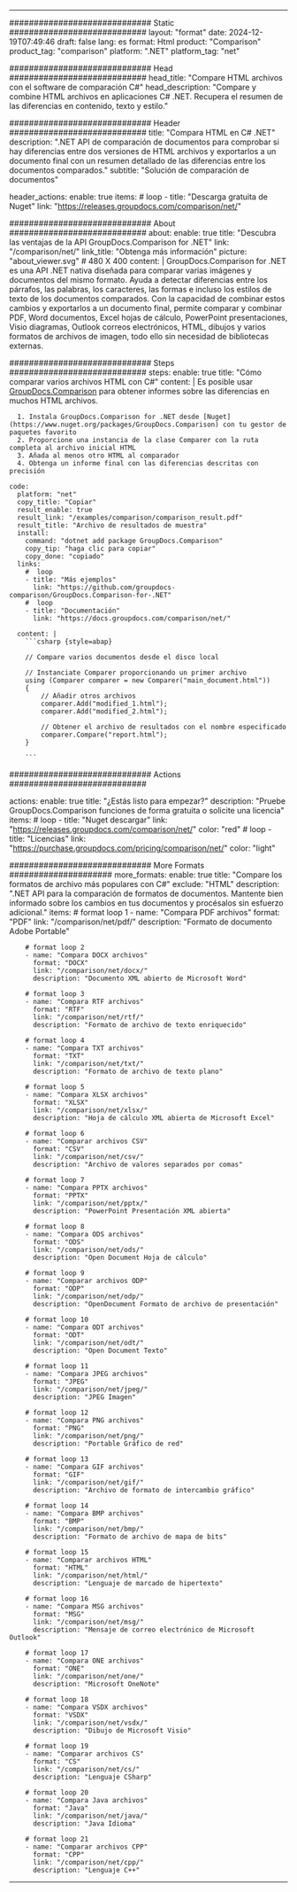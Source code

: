 
---
############################# Static ############################
layout: "format"
date:  2024-12-19T07:49:46
draft: false
lang: es
format: Html
product: "Comparison"
product_tag: "comparison"
platform: ".NET"
platform_tag: "net"

############################# Head ############################
head_title: "Compare HTML archivos con el software de comparación C#"
head_description: "Compare y combine HTML archivos en aplicaciones C# .NET. Recupera el resumen de las diferencias en contenido, texto y estilo."

############################# Header ############################
title: "Compara HTML en C# .NET" 
description: ".NET API de comparación de documentos para comprobar si hay diferencias entre dos versiones de HTML archivos y exportarlos a un documento final con un resumen detallado de las diferencias entre los documentos comparados."
subtitle: "Solución de comparación de documentos" 

header_actions:
  enable: true
  items:
    #  loop
    - title: "Descarga gratuita de Nuget"
      link: "https://releases.groupdocs.com/comparison/net/"
      
############################# About ############################
about:
    enable: true
    title: "Descubra las ventajas de la API GroupDocs.Comparison for .NET"
    link: "/comparison/net/"
    link_title: "Obtenga más información"
    picture: "about_viewer.svg" # 480 X 400
    content: |
       GroupDocs.Comparison for .NET es una API .NET nativa diseñada para comparar varias imágenes y documentos del mismo formato. Ayuda a detectar diferencias entre los párrafos, las palabras, los caracteres, las formas e incluso los estilos de texto de los documentos comparados. Con la capacidad de combinar estos cambios y exportarlos a un documento final, permite comparar y combinar PDF, Word documentos, Excel hojas de cálculo, PowerPoint presentaciones, Visio diagramas, Outlook correos electrónicos, HTML, dibujos y varios formatos de archivos de imagen, todo ello sin necesidad de bibliotecas externas.

############################# Steps ############################
steps:
    enable: true
    title: "Cómo comparar varios archivos HTML con C#"
    content: |
      Es posible usar [GroupDocs.Comparison](https://products.groupdocs.com/comparison/net/) para obtener informes sobre las diferencias en muchos HTML archivos.
      
      1. Instala GroupDocs.Comparison for .NET desde [Nuget](https://www.nuget.org/packages/GroupDocs.Comparison) con tu gestor de paquetes favorito
      2. Proporcione una instancia de la clase Comparer con la ruta completa al archivo inicial HTML
      3. Añada al menos otro HTML al comparador
      4. Obtenga un informe final con las diferencias descritas con precisión
   
    code:
      platform: "net"
      copy_title: "Copiar"
      result_enable: true
      result_link: "/examples/comparison/comparison_result.pdf"
      result_title: "Archivo de resultados de muestra"
      install:
        command: "dotnet add package GroupDocs.Comparison"
        copy_tip: "haga clic para copiar"
        copy_done: "copiado"
      links:
        #  loop
        - title: "Más ejemplos"
          link: "https://github.com/groupdocs-comparison/GroupDocs.Comparison-for-.NET"
        #  loop
        - title: "Documentación"
          link: "https://docs.groupdocs.com/comparison/net/"
          
      content: |
        ```csharp {style=abap}

        // Compare varios documentos desde el disco local

        // Instanciate Comparer proporcionando un primer archivo
        using (Comparer comparer = new Comparer("main_document.html"))
        {
            // Añadir otros archivos
        	comparer.Add("modified_1.html");
            comparer.Add("modified_2.html");

            // Obtener el archivo de resultados con el nombre especificado
            comparer.Compare("report.html"); 
        }
        
        ```            

############################# Actions ############################

actions:
  enable: true
  title: "¿Estás listo para empezar?"
  description: "Pruebe GroupDocs.Comparison funciones de forma gratuita o solicite una licencia"
  items:
    #  loop
    - title: "Nuget descargar"
      link: "https://releases.groupdocs.com/comparison/net/"
      color: "red"
        #  loop
    - title: "Licencias"
      link: "https://purchase.groupdocs.com/pricing/comparison/net/"
      color: "light"


############################# More Formats #####################
more_formats:
    enable: true
    title: "Compare los formatos de archivo más populares con C#"
    exclude: "HTML"
    description: ".NET API para la comparación de formatos de documentos. Mantente bien informado sobre los cambios en tus documentos y procésalos sin esfuerzo adicional."
    items: 
        # format loop 1
        - name: "Compara PDF archivos"
          format: "PDF"
          link: "/comparison/net/pdf/"
          description: "Formato de documento Adobe Portable"

        # format loop 2
        - name: "Compara DOCX archivos"
          format: "DOCX"
          link: "/comparison/net/docx/"
          description: "Documento XML abierto de Microsoft Word"

        # format loop 3
        - name: "Compara RTF archivos"
          format: "RTF"
          link: "/comparison/net/rtf/"
          description: "Formato de archivo de texto enriquecido"

        # format loop 4
        - name: "Compara TXT archivos"
          format: "TXT"
          link: "/comparison/net/txt/"
          description: "Formato de archivo de texto plano"

        # format loop 5
        - name: "Compara XLSX archivos"
          format: "XLSX"
          link: "/comparison/net/xlsx/"
          description: "Hoja de cálculo XML abierta de Microsoft Excel"

        # format loop 6
        - name: "Comparar archivos CSV"
          format: "CSV"
          link: "/comparison/net/csv/"
          description: "Archivo de valores separados por comas"

        # format loop 7
        - name: "Compara PPTX archivos"
          format: "PPTX"
          link: "/comparison/net/pptx/"
          description: "PowerPoint Presentación XML abierta"

        # format loop 8
        - name: "Compara ODS archivos"
          format: "ODS"
          link: "/comparison/net/ods/"
          description: "Open Document Hoja de cálculo"

        # format loop 9
        - name: "Comparar archivos ODP"
          format: "ODP"
          link: "/comparison/net/odp/"
          description: "OpenDocument Formato de archivo de presentación"

        # format loop 10
        - name: "Compara ODT archivos"
          format: "ODT"
          link: "/comparison/net/odt/"
          description: "Open Document Texto"

        # format loop 11
        - name: "Compara JPEG archivos"
          format: "JPEG"
          link: "/comparison/net/jpeg/"
          description: "JPEG Imagen"

        # format loop 12
        - name: "Compara PNG archivos"
          format: "PNG"
          link: "/comparison/net/png/"
          description: "Portable Gráfico de red"

        # format loop 13
        - name: "Compara GIF archivos"
          format: "GIF"
          link: "/comparison/net/gif/"
          description: "Archivo de formato de intercambio gráfico"

        # format loop 14
        - name: "Compara BMP archivos"
          format: "BMP"
          link: "/comparison/net/bmp/"
          description: "Formato de archivo de mapa de bits"

        # format loop 15
        - name: "Comparar archivos HTML"
          format: "HTML"
          link: "/comparison/net/html/"
          description: "Lenguaje de marcado de hipertexto"

        # format loop 16
        - name: "Compara MSG archivos"
          format: "MSG"
          link: "/comparison/net/msg/"
          description: "Mensaje de correo electrónico de Microsoft Outlook"

        # format loop 17
        - name: "Compara ONE archivos"
          format: "ONE"
          link: "/comparison/net/one/"
          description: "Microsoft OneNote"

        # format loop 18
        - name: "Compara VSDX archivos"
          format: "VSDX"
          link: "/comparison/net/vsdx/"
          description: "Dibujo de Microsoft Visio"

        # format loop 19
        - name: "Comparar archivos CS"
          format: "CS"
          link: "/comparison/net/cs/"
          description: "Lenguaje CSharp"

        # format loop 20
        - name: "Compara Java archivos"
          format: "Java"
          link: "/comparison/net/java/"
          description: "Java Idioma"
          
        # format loop 21
        - name: "Comparar archivos CPP"
          format: "CPP"
          link: "/comparison/net/cpp/"
          description: "Lenguaje C++"
---